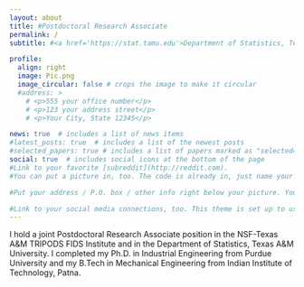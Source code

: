 ```yaml
---
layout: about
title: #Postdoctoral Research Associate
permalink: /
subtitle: #<a href='https://stat.tamu.edu'>Department of Statistics, Texas A&M University</a>. Address. 

profile:
  align: right
  image: Pic.png
  image_circular: false # crops the image to make it circular
  #address: >
    # <p>555 your office number</p>
    # <p>123 your address street</p>
    # <p>Your City, State 12345</p>

news: true  # includes a list of news items
#latest_posts: true  # includes a list of the newest posts
#selected_papers: true # includes a list of papers marked as "selected={true}"
social: true  # includes social icons at the bottom of the page
#Link to your favorite [subreddit](http://reddit.com). 
#You can put a picture in, too. The code is already in, just name your picture `prof_pic.jpg` and put it in the `img/` folder. 

#Put your address / P.O. box / other info right below your picture. You can also disable any of these elements by editing `profile` property of the YAML # header of your `_pages/about.md`. Edit `_bibliography/papers.bib` and Jekyll will render your [publications page](/al-folio/publications/) automatically.

#Link to your social media connections, too. This theme is set up to use [Font Awesome icons](http://fortawesome.github.io/Font-Awesome/) and [Academicons](https://jpswalsh.github.io/academicons/), like the ones below. Add your Facebook, Twitter, LinkedIn, Google Scholar, or just disable all of them.-->
---
```

I hold a joint Postdoctoral Research Associate position in the NSF-Texas A&M TRIPODS FIDS Institute and in the Department of Statistics, Texas A&M University. I completed my Ph.D. in Industrial Engineering from Purdue University and my B.Tech in Mechanical Engineering from Indian Institute of Technology, Patna. 